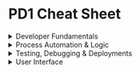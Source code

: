 # PD1 Cheat Sheet

<details>
	<summary>Developer Fundamentals</summary>

# Developer Fundamentals

## Standard Relationships & Fields

- **Master-detail**: on the child object, child obj do not have owners so they can't be used with queues
- **Lookup**: on the child object
- **Junction**: child object with two master detail fields, inherits security of first master
- **External Lookup**: external parent object
- **Indirect Lookup**: external child object
- **Roll Up Summary**: on the master, `COUNT/SUM/MIN/MAX`, works on lookups: Opp-Opp Product, Account-Opp, Campaign-Campaign Members
- **Validation Rules**: don't operate on parent-child relationships, can't be used on record deletion
- **Formula Field**: can't be used in a roll up summary field if it references a field on a different object or if `NOW()` or `TODAY()` methods are in the formula
- **Cross-Object Formula Field**: created on child to reference data from parent, can't be used in roll-up summary fields

## Save Order of Execution

1. Record Initialization
2. **System** Validation
3. Before Save **Flows**
4. Before **Triggers**
5. **Validation** Rules and System Validation
6. **Duplicate** Rules
7. _**Save** to database but not committed_
8. After **Trigger**
9. **Assignment** Rules (Cases & Leads)
10. **Auto-response** Rules (Cases & Leads)
11. **Workflow** Rules
12. **Escalation** Rules (Cases)
13. Flow Automation (Processes & Flows launched by processes or workflows)
14. After Save **Flows**
15. Entitlement Rules (Cases & Word Orders)
16. Roll Up Summary Fields & Cross-Object Workflow
17. Criteria-Based Sharing Rules
18. _Commit to database_
19. Post Commit Logic like sending emails, outbound message or future methods

**S**am's **F**amily **T**ook **V**alerie **D**own **S**outh **T**o **A** **A**uto **W**orkshop's **E**nclosed **F**oyer.
 


## Governor Limits
- **SOQL Queries**: 100
- **DML**: 150

## Model View Controller Architecture
- **Model**: where data is saved
- **View**: how data is visualized
- **Controller**: how data is manipulated/logic

## Data Imports & Exports

|   | Data Import Wizard      | Data Loader |
| ----------- | ----------- | ----------- |
| **Max Records** | 50K    | 5M       |
| **Pros** | - Choose whether to trigger workflow rules   | - Can save mapping for later use <br> - Can delete and export data    |
| **Cons** |  - Can only insert, update or upsert <br> - Can't use on product and opportunities <br> - Can't save mappings <br> - Can't schedule imports   | - No option to turn off workflow rules |

<br>

![image](https://github.com/abbiedaniel/salesforce-maintenance/assets/116677150/41026379-2bf2-46e1-a7b5-28dab8514a1b)

## Schema Namespace
- `DescribeSObjectResult` Methods
	- `getLabel()` label may or may not match object name, `getName()` name of object
 	- `isDeletable()`, `isAccessible()` and `isCreatable()`
  	- `getSobjectType()`
  	- `getRecordTypeInfos()`, `getRecordTypeInfosByDeveloperName()`, `getRecordTypeInfosById()`, and `getRecordTypeInfosByName()`
- `DescribeFieldResult` Methods
	- `getDigits()` for ints, `getScale()` for doubles 
 	- `getLength()` for max size of field in char
  	- `getLabel()`
  	- `getSObjectType()`
  	- `getDescribe()` instantiates a field describe result object

## Object & Field Level Security
- `WITH SECURITY_ENFORCED`: enable FLS and object level secuirty permissions checking in a SOQL query. TYhrows an exception if a field or object referenced is inaccessible.
- `Security.stripInaccessible(AccessType.CREATABLE, sourceRecords)`: strip fields from SOQL results that fail FLS checks. No exception is thrown.
- `Contact.sobjectType.getDescribe().isCreateable()` and `Contact.LastName.getDescribe().isReadable()`: respect the object and field access of the running user. This can also be accomplished with `Schema.sObjectType.Contact.isDeletable()`.

<br>

</details>

<details>
	<summary>Process Automation & Logic</summary>

# Process Automation & Logic


<details>
	<summary>Apex</summary>
	
## About Apex
- Apex is a programming language that uses Java-like syntax and acts like database stored procedures.
- **Hosted**: Apex is saved, compiled, and executed on the server—the Lightning Platform.
- **Object oriented**: Apex supports classes, interfaces, inheritance, abstraction, polymorphism, and encapsulation.
- **Strongly typed**: Apex validates references to objects at compile time.

## Apex Class Definition & Members
- Access Modifiers: `global`, `public`, `private`, `protected`
- Sharing Context: `with sharing`, `without sharing`, `inherited sharing`
- Class Keywords: `implements`, `extends`
- Interface keywords: `abstract`, `virtual`, `interface`
- Constructors
- Member variables
- Member properties
- Methods

## Apex Data Types
- **String**: 'hello world'
- **Boolean**: true or false
- **Integer**: 7
- **Decimal**: 7.7
- **Double**: 3.14159265
- **Id**: 006Hs00001KsrsSIAR
- **Date**: 2024-01-23
- **DateTime**: 2024-01-23 03:03:03
- **Time**: 02:39:39.217Z
- **Blob**: binary data
- **Enum**: store set of id that are accessed one at a time
- **List**: `List<String> colorsList = new List<String>{'red'};`
- **Set**: `Set<Integer> intSet = new Set<Integer>();`
- **Map**: `Map<Id, String> idList = new Map<Id, String>();`

## Apex Class Use Cases
- **Trigger Handler Class:** `public class AccountTriggerHandler {}`
- **Lightning Web Controller Class:** `public class MedsListController{}`
- **Visualforce Controller Class:** `public class EditPageController{}`
- **Exception Class:** `public class MyCustomException extends Exception{}`
- **Test Data Factory Class:** `@isTest public class TestDataFactory{}`
- **Test Class:** `@isTest private class AccountTriggerHandlerTest{}`
- **Invocable Methods for Flows & Process Builders to Call:** `@InvocableMethod(callout = true label = 'methodName' description = 'description' category = 'DML')specialMethod(){}`
- **Web Services Methods for External Services to Call:** `@future(callout=true) static void myfutureMethod(){}`

## Apex Triggers
- **Before triggers** are used to update or validate record values on the same record/object before they’re saved to the database.
- **After triggers** are used to acceess field values, such as Ids, that are set by the system and to effect changes in other or related records or objects. (Records that trigger the after trigger are **read-only**).
- **Trigger Event Context:** before insert/update/delete and after insert/update/delete/undelete
- **Trigger Definition:** `trigger AccountTrigger on Account(before update){}`
- **Trigger Error Handling:** `addError('Error!')` prevents the dml operation from occurring on the field or record
- **Trigger Context Variables:**
	- update: `Trigger.old`, `Trigger.oldMap`,  `Trigger.new` & `Trigger.newMap` 
	- delete: `Trigger.old` & `Trigger.oldMap` 
 	- undelete: `Trigger.new` & `Trigger.newMap` (before undelete is not a thing so this is only for after undelete triggers)
  	- insert: `Trigger.new` & **after** insert: `Trigger.newMap` (before insert won't have access to the new map since the record id won't exist yet)
- **Other Context Variables available in all triggers:** `isBefore`, `isAfter`, `isUndelete`, `isDelete`, `isUpdate`,  `isInsert`, `isExecuting`, `operationType`, `size`

 
## Asynchronous Apex
- **Future methods:** separate transactions, web service callouts. Must have `@future` annotation.
- **Batch Apex:** large data processing, data cleansing or archiving. Must have `start`, `execute` and `finish` methods. Use `Database.executeBatch(ExampleClass, batchSize)` to run the batch class.
- **Queueable Apex:** sequential processing, external web service callouts. Must have `execute` method. Use `System.enqueJob(ExampleQueueableClass)` to run the class.
- **Scheduled Apex:** scheduled processing, weekly or monthly. must have `execute` method. It can call schedule other async apex classes. Use `System.schedule('Job Title', scheduledDateTime, ExampleScheduledApexClass)` to schedule the class or schedule the class in setup.
- **Monitor Jobs:** View in progress or completed jobs in **Apex Jobs** and view future scheduled jobs in **Scheduled Jobs**. The calling methods for batch, queueable and scheduled apex return a job id, which can be used to query for the `AsyncApexJob` object. Example: `ID jobID = System.enqueueJob(queueClass);`
`AsyncApexJob job = [SELECT Id, Status, NumberOfErrors FROM AsyncApexJob WHERE Id = :jobID];`

## Exception Handling
```apex
try {
	// something you think could fail or error out like an dml operation
	Database.SaveResult results = Database.insert(listToInsert, allOrNone, accessLevel);
	/// allOrNone boolean allows for partial sucess if an error is thrown when it is set to false
} catch ( Exception ex ){
	throw ex;

	// call a custom exception method
	Trigger.HandlerClass.throwException(ex.getMessage());
} finally {
	// optional finally block
	// runs after the try block successfully runs or the catch block finishes executing
}
```

## Custom Exception Class & Method

```apex
public class AccountTriggerException extends Exception {
	// exception class name must end with "exception"
}
```

```apex
public static void throwException(String message){
	System.debug(message);
	throw new AccountTriggerException(message);
}
```

## Exception Examples
- `System.DmlException`
- `System.ListException`
- `System.QueryException`
- `System.LimitException`

</details>

<details>
	<summary>DML, SOQL & SOSL</summary>

## DML
- DML operations: insert, update, upsert, delete, undelete, merge
- Database methods allow for partial success: `Database.insert(records, allOrNone)`
- Database methods return results objects in `Database.SaveResult` for inserts and updates, `Database.UndeleteResult` for undeletes, `Database.DeleteResult` for deletes, `Database.UpsertResult` for upsert and `Database.MergeResult` for merges. Each object has `getErrors()` and `isSucess()` methods. 

## SOQL
- Return Types: Integer, List of sObjects, 1 sObject
- Standard Object and Fields: `SELECT Id, FirstName, LastName FROM Contact WHERE FirstName='Abbie' AND LastName='Daniel' ORDER BY FirstName ASC LIMIT 10`
- Standard Parent-to-Child: `SELECT Id, Name, ( SELECT Id FROM Contacts ) FROM Account`
- **Custom Parent-to-Child:** `SELECT Id, Name, ( SELECT Id FROM Course_Deliveries__r ) FROM Course__c`
- Standard Child-to-Parent: `SELECT Id, AccountId, Account.Name FROM Contact`
- **Custom Child-to-Parent:** `SELECT Id, Course__C, Course__r.Name FROM Course_Delivery__c`
- Geolocation Field: `SELECT Id, Office_Location__Lattitude__s, Office_Location__Longitude__s FROM Account `
- Wildcards: `%` matches 0 or more characters & `_` matches 1 or more characters
- Count & Group By: `SELECT StatusPickList__c, COUNT(Name) FROM Case GROUP BY StatusPicklist__c`


## SOSL
- Return Type: list of a list of sObjects  `List<List<sObject>>`
- SOSL Example: `FIND 'Senior Engineer' IN ALL FIELDS RETURNING Contact(Id, Name, Role__ c), Account(Id, Name ORDER BY Name DESC NULLS last) WITH METADATA='Labels' LIMIT 10`
- Format Example: `FIND {Acme} RETURNING Account(Id, LastModifiedDate, FORMAT(LastModifiedDate) FormattedDate)`
- Offset Example: `FIND {test} RETURNING Account(Name, Id ORDER BY Name LIMIT 100 OFFSET 100)` returns rows 101-200
- To Label Example: `FIND {Joe} RETURNING Lead(company, toLabel(Recordtype.Name))` returned records are translated into the user's language
- Search.query method uses a String and brackets for search term: `Search.query('Find {Acme} RETURNING Accounts')`

</details>

<details>
	<summary>Apex Integration</summary>

## Platform Events
- Deliver secure, scalable and customizable event notification within Salesforce or from external sources with platform events. 
- A **Publisher** publishes messages to an event bus/channel and sends them without knowledge of the subscriber that will receive it. Publish event with the `EventBus.publish()` method.
	- **Publish & Subscribe**: Apex Triggers (after insert only for subscribe), Flows, Process Builder
	- **Publisher Only**: Apex, APIs 
- A **Subscriber** expresses subsc ribes to one ore more event bus/channels and only receives messages that of interest, without knowledge of the publisher that produced them.
	- **Publish & Subscribe**: Apex Triggers (after insert only for subscribe), Flows, Process Builder
	- **Subscriber Only**: LWC

## Apex Integration
- **Apex Callouts:** makes a call to an external web service or sends HTTP Request from Apex code, and then receives the response.
- **SOAP Callouts:** Web service callouts to SOAP web services use XML, and typically require a WSDL (web services description language) document for code generation. Usually used for enterprise applications or integrations.
- **REST Callouts:** HTTP callouts to services typically use REST with JSON. Can also be used with SOAP web service and XML. 
- **Apex Web Services:** Expose apex class methods as a REST or SOAP web service operation. For REST, use the `@RestResource` and `@HttpGet` annotation to the `global` class and method. For SOAP, use the `webservice` keyword on the method definition.
- **Best Practice:** Place the callout code in an asynchronous method that’s annotated with @future(callout=true) or use Queueable Apex. This way, the callout runs on a separate thread, and the code after the callout isn't blocked.

## HTTP Callout
- **HTTP Methods:** GET to retrieve data from a URL, POST to create a resource or post data to the server, DELETE to delete a resource identified by a URL, PUT to create or replace resource sent in a request body
  
```apex
public static HttpResponse makeGetCallout(){
	Http http = new Http();
	HttpRequest request = new HttpRequest();
	request.setEndpoint('https://endpoint.com/data');
	request.setMethod('GET');
	HttpResponse response = http.send(request);

	if (response.getStatusCode() == 200){
		// deserialize json string into collection of primitive data types
	}
	return response;
} 
```

  
## Salesforce APIs

- **Bulk API:** Specialized for bulk data load or query. Used for DataLoader
- **Metadata API:** Specialized for migrating changes from a sandbox or testing org to production. Used for Ant Migration Tool via command line.
- **Tooling API:** Specialized for building custom development tools or apps for Platform applications.

![image](https://github.com/abbiedaniel/salesforce-maintenance/assets/116677150/656217d8-c27f-4759-90bd-efe3197c1c36)

  
</details>

<br>

</details>
 
<details>
	<summary>Testing, Debugging & Deployments</summary>
 
# Testing, Debugging & Depoyments

## Test Class & Methods

## Mock Testing
- **StaticResourceCalloutMock** for GET Callout
```apex
StaticResourceCalloutMock mock = new StaticResourceCalloutMock();
mock.setStaticResrouce('some_static_resource_json_file');
Test.setMock(HttpCalloutMock.class, mock);
HttpResponse result = CalloutClass.makeGetCallout();
```
- **HTTPCalloutMock** for POST callout
```apex
//CalloutClassMock implements HttpCalloutMock class and has a respond(HttpRequest) method that creates a fake response
Test.setMock(HttpCalloutMock.class, new CalloutClassMock());
```

## Log Inspector
## Debug Logs
## Sandboxes
## Code Coverage
 - why its required
## Deployment Tools
- VSCode & Salesforce CLI
- **ANT Migration Tool:** Java/Ant-based command-line utility for moving metadata between a local directory and a Salesforce org. Can be used for deployment in a scripting environment and is best to use in repetetive deployments using the same parameters.
## Change Sets

<br>


</details>


<details>
	<summary>User Interface</summary>

 # User Interface

<details>
	<summary>Visualforce</summary>

## Visualforce
## Visualforce Page
## Standard Controller
## Standard List Controller
## Custom Controller

<br>


</details>

<details>
	<summary>Lightning Web Component</summary>

## LWC Framework
## LWC Benefits
## LWC Decorators
## Lightning Web Components
## Child to Parent and Parent to Child LWC Communication
## Lightning Message Service
## Lightning Data Service
## LWC Security
</details>

<details>
	<summary>Lightning Aura Component</summary>
	
## Lightning Aura Components
## Aura Component Framework

<br>


</details>


</details>
